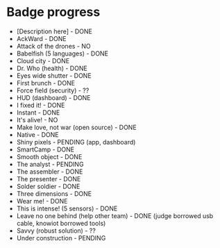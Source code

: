 # Badge progress

- [Description here] - DONE
- AckWard - DONE
- Attack of the drones - NO
- Babelfish (5 languages) - DONE
- Cloud city - DONE
- Dr. Who (health) - DONE
- Eyes wide shutter - DONE
- First brunch - DONE
- Force field (security) - ??
- HUD (dashboard) - DONE
- I fixed it! - DONE
- Instant - DONE
- It's alive! - NO
- Make love, not war (open source) - DONE
- Native - DONE
- Shiny pixels - PENDING (app, dashboard)
- SmartCamp - DONE
- Smooth object - DONE
- The analyst - PENDING
- The assembler - DONE
- The presenter - DONE
- Solder soldier - DONE
- Three dimensions - DONE
- Wear me! - DONE
- This is intense! (5 sensors) - DONE
- Leave no one behind (help other team) - DONE (judge borrowed usb cable, knowiot borrowed tools)
- Savvy (robust solution) - ??
- Under construction - PENDING
